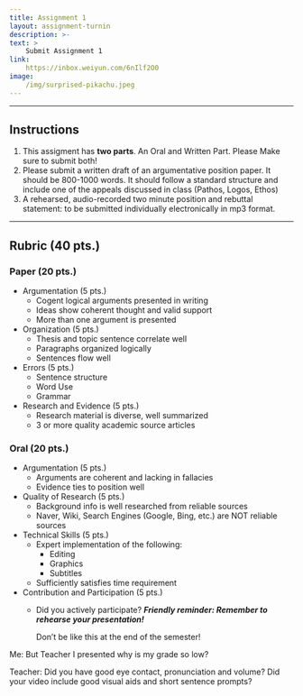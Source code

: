 ```yaml
---
title: Assignment 1
layout: assignment-turnin
description: >-
text: >
    Submit Assignment 1
link: 
    https://inbox.weiyun.com/6nIlf2O0
image: 
    /img/surprised-pikachu.jpeg
---
```

---
## Instructions
1. This assigment has **two parts**. An Oral and Written Part. Please Make sure to submit both!
2. Please submit a written draft of an argumentative position paper. It should be 800-1000 words. It should follow a standard structure and include one of the appeals discussed in class (Pathos, Logos, Ethos)
3. A rehearsed, audio-recorded two minute position and rebuttal statement: to be submitted individually electronically in mp3 format.
---
## Rubric (40 pts.)
### Paper (20 pts.)
- Argumentation (5 pts.)
    - Cogent logical arguments presented in writing
    - Ideas show coherent thought and valid support
    - More than one argument is presented
- Organization (5 pts.)
    - Thesis and topic sentence correlate well
    - Paragraphs organized logically
    - Sentences flow well
- Errors (5 pts.)
    - Sentence structure
    - Word Use
    - Grammar
- Research and Evidence (5 pts.)
    - Research material is diverse, well summarized
    - 3 or more quality academic source articles
### Oral (20 pts.)
- Argumentation (5 pts.)
    - Arguments are coherent and lacking in fallacies
    - Evidence ties to position well
- Quality of Research (5 pts.)
    - Background info is well researched from reliable sources
    - Naver, Wiki, Search Engines (Google, Bing, etc.) are NOT reliable sources
- Technical Skills (5 pts.)
    - Expert implementation of the following:
        - Editing
        - Graphics
        - Subtitles
    - Sufficiently satisfies time requirement
- Contribution and Participation (5 pts.)
    - Did you actively participate?
***Friendly reminder: Remember to rehearse your presentation!***

        Don’t be like this at the end of the semester!

Me: But Teacher I presented why is my grade so low?

Teacher: Did you have good eye contact, pronunciation and volume? Did your video include good visual aids and short sentence prompts?

